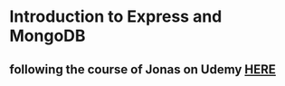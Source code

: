# Introduction to Express and MongoDB

## following the course of Jonas on Udemy [HERE](https://www.udemy.com/share/101Ycs3@XqZHyPZBG6lfjX1-hVbz23fX3wq7gQpoyNV4X-8LqNIUKSYgIbz1jjCPPYno_teBtw==/)
